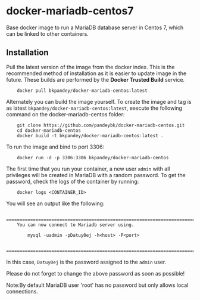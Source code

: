 # docker-mariadb-centos7
Base docker image to run a MariaDB database server in Centos 7, which can be linked to other containers.

Installation
------------

Pull the latest version of the image from the docker index. This is the recommended method of installation as it is easier to update image in the future. These builds are performed by the **Docker Trusted Build** service.


		docker pull bkpandey/docker-mariadb-centos:latest


Alternately you can build the image yourself.
To create the image and tag is as latest `bkpandey/docker-mariadb-centos:latest`, execute the following command on the docker-mariadb-centos folder:

		git clone https://github.com/pandeybk/docker-mariadb-centos.git
		cd docker-mariadb-centos
		docker build -t bkpandey/docker-mariadb-centos:latest .

To run the image and bind to port 3306:

		docker run -d -p 3306:3306 bkpandey/docker-mariadb-centos

The first time that you run your container, a new user `admin` with all privileges 
will be created in MariaDB with a random password. To get the password, check the logs
of the container by running:

		docker logs <CONTAINER_ID>

You will see an output like the following:

		========================================================================
		You can now connect to Mariadb server using.

			mysql -uadmin -pDatuy0ej -h<host> -P<port>

		========================================================================


In this case, `Datuy0ej` is the password assigned to the `admin` user.

Please do not forget to change the above password as soon as possible! 

Note:By default MariaDB user 'root' has no password but only allows local connections.

